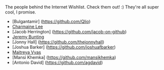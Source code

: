 The people behind the Internet Wishlist. Check them out! :) They're all super cool, I promise.

* [Bulgantamir] (https://github.com/Qlio)
* [Charmaine Lee](https://github.com/CharmaineLee)
* [Jacob Herrington] (https://github.com/jacob-on-github)
* [Jeremy Bunting](https://github.com/qbunt)
* [Jonny Hall] (https://github.com/thejonnyhall)
* [Joshua Barker] (https://github.com/joshuafbarker)
* [Maitreya Vyas](https://github.com/maitreyav)
* [Mansi Khemka] (https://github.com/mansikhemka)
* [Antonio David] (https://github.com/agdavid)


